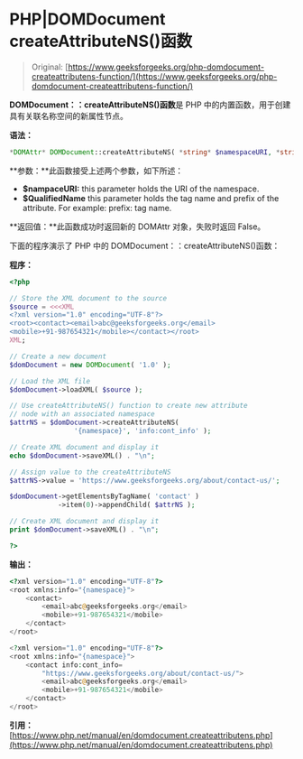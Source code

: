 # PHP|DOMDocument createAttributeNS()函数

> Original: [https://www.geeksforgeeks.org/php-domdocument-createattributens-function/](https://www.geeksforgeeks.org/php-domdocument-createattributens-function/)

**DOMDocument：：createAttributeNS()函数**是 PHP 中的内置函数，用于创建具有关联名称空间的新属性节点。

**语法：**

```php
*DOMAttr* DOMDocument::createAttributeNS( *string* $namespaceURI, *string* $qualifiedName )
```

**参数：**此函数接受上述两个参数，如下所述：

*   **$nampaceURI:** this parameter holds the URI of the namespace.
*   **$QualifiedName** this parameter holds the tag name and prefix of the attribute. For example: prefix: tag name.

**返回值：**此函数成功时返回新的 DOMAttr 对象，失败时返回 False。

下面的程序演示了 PHP 中的 DOMDocument：：createAttributeNS()函数：

**程序：**

```php
<?php

// Store the XML document to the source
$source = <<<XML
<?xml version="1.0" encoding="UTF-8"?>
<root><contact><email>abc@geeksforgeeks.org</email>
<mobile>+91-987654321</mobile></contact></root>
XML;

// Create a new document
$domDocument = new DOMDocument( '1.0' );

// Load the XML file
$domDocument->loadXML( $source );

// Use createAttributeNS() function to create new attribute
// node with an associated namespace
$attrNS = $domDocument->createAttributeNS(
                '{namespace}', 'info:cont_info' );

// Create XML document and display it
echo $domDocument->saveXML() . "\n";

// Assign value to the createAttributeNS
$attrNS->value = 'https://www.geeksforgeeks.org/about/contact-us/';

$domDocument->getElementsByTagName( 'contact' )
            ->item(0)->appendChild( $attrNS );

// Create XML document and display it
print $domDocument->saveXML() . "\n";

?>
```

**输出：**

```php
<?xml version="1.0" encoding="UTF-8"?>
<root xmlns:info="{namespace}">
    <contact>
        <email>abc@geeksforgeeks.org</email>
        <mobile>+91-987654321</mobile>
    </contact>
</root>

<?xml version="1.0" encoding="UTF-8"?>
<root xmlns:info="{namespace}">
    <contact info:cont_info=
        "https://www.geeksforgeeks.org/about/contact-us/">
        <email>abc@geeksforgeeks.org</email>
        <mobile>+91-987654321</mobile>
    </contact>
</root>

```

**引用：**[https://www.php.net/manual/en/domdocument.createattributens.php](https://www.php.net/manual/en/domdocument.createattributens.php)